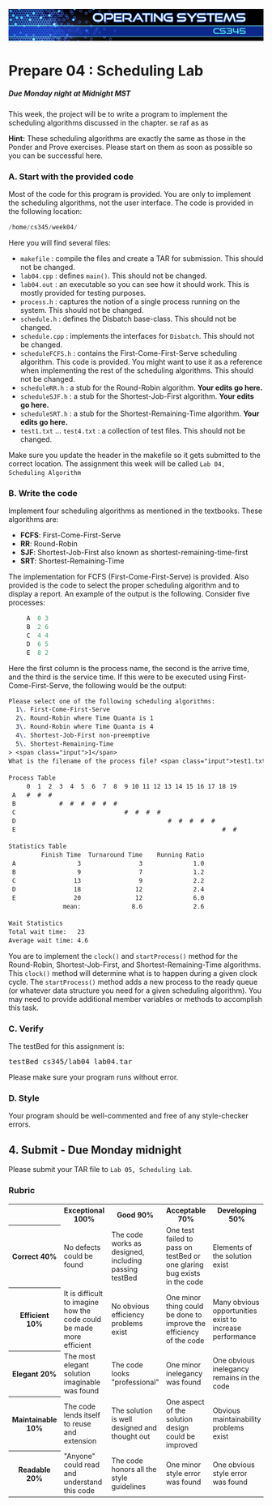 ![](../images/banner.jpg)

# Prepare 04 : Scheduling Lab

##### Due Monday night at Midnight MST

This week, the project will be to write a program to implement the scheduling algorithms discussed in the chapter. 
se raf as as

**Hint:** These scheduling algorithms are exactly the same as those in the Ponder and Prove exercises. Please start on them as soon as possible so you can be successful here.

### A. Start with the provided code

Most of the code for this program is provided. You are only to implement the scheduling algorithms, not the user interface. The code is provided in the following location:

```as
/home/cs345/week04/
```

Here you will find several files:

* `makefile` : compile the files and create a TAR for submission. This should not be changed.
* `lab04.cpp` : defines `main()`. This should not be changed.
* `lab04.out` : an executable so you can see how it should work. This is mostly provided for testing purposes.
* `process.h` : captures the notion of a single process running on the system. This should not be changed.
* `schedule.h` : defines the <span class="code">Disbatch</span> base-class. This should not be changed.
* `schedule.cpp` : implements the interfaces for `Disbatch`. This should not be changed.
* `scheduleFCFS.h` : contains the First-Come-First-Serve scheduling algorithm. This code is provided. You might want to use it as a reference when implementing the rest of the scheduling algorithms. This should not be changed.
* `scheduleRR.h` : a stub for the Round-Robin algorithm. **Your edits go here.**
* `scheduleSJF.h` : a stub for the Shortest-Job-First algorithm. **Your edits go here.**
* `scheduleSRT.h` : a stub for the Shortest-Remaining-Time algorithm. **Your edits go here.**
* `test1.txt` ... `test4.txt` : a collection of test files. This should not be changed.

Make sure you update the header in the makefile so it gets submitted to the correct location. The assignment this week will be called `Lab 04, Scheduling Algorithm`

### B. Write the code

Implement four scheduling algorithms as mentioned in the textbooks. These algorithms are:

* **FCFS**: First-Come-First-Serve
* **RR**: Round-Robin
* **SJF**: Shortest-Job-First also known as shortest-remaining-time-first
* **SRT**: Shortest-Remaining-Time

The implementation for FCFS (First-Come-First-Serve) is provided. Also provided is the code to select the proper scheduling algorithm and to display a report. An example of the output is the following. Consider five processes:

```as
     A  0 3
     B  2 6
     C  4 4
     D  6 5
     E  8 2
```

Here the first column is the process name, the second is the arrive time, and the third is the service time. If this were to be executed using First-Come-First-Serve, the following would be the output:

```tex
Please select one of the following scheduling algorithms:
  1\. First-Come-First-Serve
  2\. Round-Robin where Time Quanta is 1
  3\. Round-Robin where Time Quanta is 4
  4\. Shortest-Job-First non-preemptive
  5\. Shortest-Remaining-Time
> <span class="input">1</span>
What is the filename of the process file? <span class="input">test1.txt</span>

Process Table
     0  1  2  3  4  5  6  7  8  9 10 11 12 13 14 15 16 17 18 19
 A   #  #  #
 B            #  #  #  #  #  #
 C                              #  #  #  #
 D                                          #  #  #  #  #
 E                                                         #  #

Statistics Table
         Finish Time  Turnaround Time    Running Ratio
 A                 3                3              1.0
 B                 9                7              1.2
 C                13                9              2.2
 D                18               12              2.4
 E                20               12              6.0
               mean:              8.6              2.6

Wait Statistics
Total wait time:   23
Average wait time: 4.6
```

You are to implement the `clock()` and `startProcess()` method for the Round-Robin, Shortest-Job-First, and Shortest-Remaining-Time algorithms. This `clock()` method will determine what is to happen during a given clock cycle. The `startProcess()` method adds a new process to the ready queue (or whatever data structure you need for a given scheduling algorithm). You may need to provide additional member variables or methods to accomplish this task.

### C. Verify

The testBed for this assignment is:

<pre>testBed cs345/lab04 lab04.tar</pre>

Please make sure your program runs without error.

### D. Style

Your program should be well-commented and free of any style-checker errors.

## 4\. Submit - Due Monday midnight

Please submit your TAR file to `Lab 05, Scheduling Lab`.

### Rubric

<table class="rubric">

<tbody>

<tr>

<th> </th>

<th>Exceptional  
100%</th>

<th>Good  
90%</th>

<th>Acceptable  
70%</th>

<th>Developing  
50%</th>

<th>Missing  
0%</th>

</tr>

<tr>

<th>Correct  
40%</th>

<td>No defects could be found</td>

<td>The code works as designed, including passing testBed</td>

<td>One test failed to pass on testBed or one glaring bug exists in the code</td>

<td>Elements of the solution exist</td>

<td>No attempt was made to solve the problem</td>

</tr>

<tr>

<th>Efficient  
10%</th>

<td>It is difficult to imagine how the code could be made more efficient</td>

<td>No obvious efficiency problems exist</td>

<td>One minor thing could be done to improve the efficiency of the code</td>

<td>Many obvious opportunities exist to increase performance</td>

<td>The code has horrible performance issues</td>

</tr>

<tr>

<th>Elegant  
20%</th>

<td>The most elegant solution imaginable was found</td>

<td>The code looks "professional"</td>

<td>One minor inelegancy was found</td>

<td>One obvious inelegancy remains in the code</td>

<td>The code was thrown together</td>

</tr>

<tr>

<th>Maintainable  
10%</th>

<td>The code lends itself to reuse and extension</td>

<td>The solution is well designed and thought out</td>

<td>One aspect of the solution design could be improved</td>

<td>Obvious maintainability problems exist</td>

<td>Support costs on this code would be much greater than necessary</td>

</tr>

<tr>

<th>Readable  
20%</th>

<td>"Anyone" could read and understand this code</td>

<td>The code honors all the style guidelines</td>

<td>One minor style error was found</td>

<td>One obvious style error was found</td>

<td>No obvious attention was spent on readability</td>

</tr>

</tbody>

</table>
